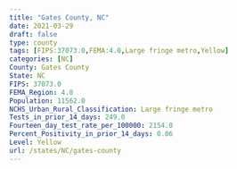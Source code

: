 ```yaml
---
title: "Gates County, NC"
date: 2021-03-29
draft: false
type: county
tags: [FIPS:37073.0,FEMA:4.0,Large fringe metro,Yellow]
categories: [NC]
County: Gates County
State: NC
FIPS: 37073.0
FEMA_Region: 4.0
Population: 11562.0
NCHS_Urban_Rural_Classification: Large fringe metro
Tests_in_prior_14_days: 249.0
Fourteen_day_test_rate_per_100000: 2154.0
Percent_Positivity_in_prior_14_days: 0.06
Level: Yellow
url: /states/NC/gates-county
---
```



